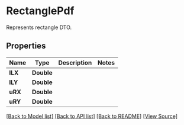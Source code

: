 # RectanglePdf
Represents rectangle DTO.

## Properties
Name | Type | Description | Notes
------------ | ------------- | ------------- | -------------
**lLX** | **Double** |  | 
**lLY** | **Double** |  | 
**uRX** | **Double** |  | 
**uRY** | **Double** |  | 

[[Back to Model list]](../README.md#documentation-for-models) [[Back to API list]](../README.md#documentation-for-api-endpoints) [[Back to README]](../README.md) [[View Source]](../AsposePdfCloud/Models/RectanglePdf.ts)

